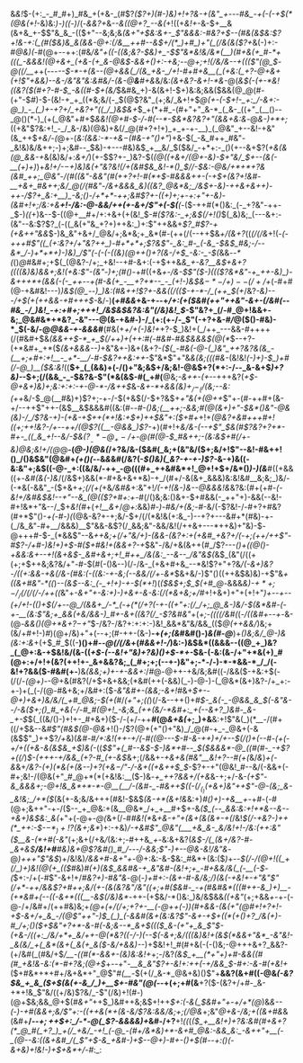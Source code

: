 &_&!_$-(+:_-_#_#+)_#&_+(+&-_(#$?_($?+)(#-)&)+!+?&-+(&"_+---#&_-+(-(-+$(*(@&(+!_-&)&:_)-)((-)_/(-_&&?+_&*-_-&(_(@+?_--&(*+!((+*&!+*-&-$+__&(&+&_+-$$"&_&_-(($+"--&;&;&*(&+"+$&:&+-_$"&&&:-#&?+$--(#&(&$&:$?+!&-+:(_(#($&)&_&(&&-@+:(/&__++#--&$+/(*_)+#_)+"(_(/&(&($?+*&(-)+:-#_@&)(_-#(@+--++:(#&*_/&"+((-((&;&?-$&)+_-$$"&*&!&/&*(__)(#+&(+_#-*+(((_-&&&!(@+&+_(+&-(+_&-@&$-&&+()+:-+&;-_-@+;+!(/&/&--_+(_(_($"(@_$-@((_/__+*+(---*-_-$-*-+(&--(@+&&(_/(&_+&-_/+!-#+#+&__(_(+&:(_+?-@+&+(+!$"+&&)--&-_/&"&"&:&#&/-(&_-@__&__#_+&*&/&:_(&+&?-&+!-*&-_@(_&$(-(+-*&!((&?($(#+?-#-$_-&((#-$+(&/_$&#&_+)-&(&+!-$+)&:&;&&($&&(@_@(#-(+"-$_#_)-$-(&!-+_+_((*&;&/(-_$(@$?&"_(+;&/_&+!+$_@(+-(-$+!-_+:_/-&+:-@_)_-_(_)+-+?+/_+&?+"((_/_)&$&+_$_+(*+#_-(#+"+"_&-*_(_&-_((+"_(__()--_@()(*-)_(+(_@&"+#+$_&&!(@+#-$-/-#(--*-$&*&?&?+"(&&+&:&_-@_&-)+*+;_((+&"$?&:+!_-_/_&-/&)(@&)+&(/_@(#+?+!+)_+_+-+-__)_(_@&"_+--&!-+&"(&_++$_+&/-(_@+-(_&:(&&:-*-+&$-$(#&-+"()+"_)+&-$(_-&_#++_#&"-_&!&)&/&++;-)+;&#--_$&)-+---#&)&$_+__&/_$($&/_-+*+:-_()(+--&+$?(*+&(&(@_&&-+*&(&)&/+:_&+/_)(+-$$?+-_)&?-$(_(@((+&+/(@+-&)-$+"&/_$+--(&(-__(+)+)_)+*&!+/-$-$+)&)&(+"&?&!(/+(&#_$&_&!-*()_$_/_/-$&:-@&/+*+*+?&(&#_++;_@&"-/(#((&"-&&"(#(++?+!-#(*+$-#&&&_++-(_-+$+(&?+!&#-__+&+_#&++;&/_@(/(#&"-/&+&&&_&)((&?_@&*&;_/&$+-&)-+_+&+&++)_-++-/$?+_&:+__)_-&;()-/+*+*-++;&#$?+-((+)+;+-+:+"+-&)-(&#+!+;_/&:+&__+!-/&:-@-&&/++(+-&_+_/$"+(-$(__(-*($-++#(*()&:_(-_+?&"-++-_$-)_((_+)&--$-((@+__#+/+:+&+(+(&!_$-#_($?&:-_+;&$(/+!()_$(_&)&;_(---&+:-(&"--&:$?$?_(-((_&(+"&_+?+)++&:_)+:$"++&&+_$?_#$?-+(+&++"&&_$-)&_&"+&+/_@&/+;&*&;+_&*(#-(++(/(--++$&_+/(&+?_((*(/(/&*+!(*-___(-+++#$"((_(+:&?+/+"&?++_)-#+*+*+;$?_&$"-_&:_#-_(-&_-$&$_#&;-/--&*_/-)+*+*+)-)&)_/$"(-(-(-((&)_(_@++()+?(&-/+$_-&:-_-$(*&&_--*(_()_@_#&#+;+$(_(@&?-/+;_+&!--+#-&+:(-+$++&*&_+-&?__&$+&+?((((&)&)&&+;&!(+&:$"-(&"-)+;(*_#()-_+#((+&_+-/&*-$$"($-)(*(($?&*&"-+_++-&)_)-&+++*+(&&(-(-_++--+(#-&(+_-__+?+*--_-_(+!-)&$&$-*-/+)--(/+/+$_(-#+#(@-+&#&!---)_)&$(@_--)_)&:(#&++!$?+-&*&((/(*($-+-*-/_(++_$(+_/&?_-&)---/+$(+(++&&-+#+++$-_&/-)__(_+#&&_+&-+_-_-+_/+:(+($&#(++"++&"-&+-(/&#(--#&_-/_)&!_-+:+#+;+++!_/&$&$&?&:&"(/&)&!_$_-$"&?+_(/-#_@+!&&+-&;_@&#&*+*&?_-&"---@(&-+&#-)-/_(+:(+-/-_$"(-+?+&-#_/_@($()-#&)-*_$(-&/-@_@&&-+-&&&_#__(#&(+_+/+(-)&!+_+?-$_)&!+(_/++_---&&-#++++(/(#&#+$&*_(&&+_+$-*_+_$(/+_+)+_(++:_#(-_#&#-#&*_$&&&$(@(*_$--+?-(+*&#+_+*($_(&+&&&--)_+&"&+-)&+(&+?-_($(_-#&(-@-(_)&"_++?&?&(&_-(__+;+#+:+!__-_+*-__/-#-$&?++&:++_-$"&*$"+"&_&(&;(((#&-_(&!&!_(-)+)-$_)+#(/-@_)__($&:&!_((__$+_(_(&&)+(-/()+"&;&$+/&;&!-@&$+?(*+:-/--_&-&+$_)+?&)-_-$+;(/(&&_-_-$&?&-$"(*&(&$-#(_+#(__@&;_-&++-(+_--+++&?(_+$-@+&+)&)+;&:+:+:-+-@-*-/&++$_&_-&+-*+&&(&)+$_/-_(/($&;--&:(++_&/-$_@(__#&)+)$?+;-+-/-$(+&$(/-$+?&$+___+"&(+_(@_++_$"+-(#-++#+(&-+/--++$"++-(&$__&$&&&#((&:(#-*-#_-()&;(__++;-&&;_#(@(&+)+"-$&*()&"-@&(&)-/_/$?&-+)-_(+&-+$++(*+!&:+$+)_++$&"+:($+#+*+!+*(@&?+_&#+++#+!((+;+_+!&?-/+--++/(@$?((__-@&&_)$?-*+)(#+!+___&/&-(--+$"_$&_(#$?&?+?+*-#+-_((_&_+!--&/-$&($?__-*-@_+-/+$-@(#(@-$_#&++;-(&:&$+#(/+-&)_@&;&!+/(@_@__-(_@-)(@&(_/+?&/&-($&#(_&;+(&"&/($+;&/+!$"--&!-#&++!()_/()&$&"(@&#+_(+()(--_&*&*&#(/&?(-_$()&)(_&?-+-+-)$?-_&-+)&((-&:&"+;&$((-@-_+:((&/&/-++_-@(((#+_++&#&*+!_@+!+$+/&*()_)-)(&___#((+&&((+-_&#(*&(-)&*_/(/&$+)&&(*-#+&+&+*&)-+_/(#+/-&(&+_&&&)&:&!&#__&;&;_)&/-(-*&(-&&"_-($+&+*+;_(_/(+(*+&_/&#&_+:&"+!_/(-+!(&-)&--@&&&!&_&?&:(#+(+#-*(-&!+/&#&$&!--+"--&_(@(($?+#+:+*-#(/()&;&:()&+-$+#&&(-_++"+)-&&(--&!-#+!&*+"&--/_$+_&!(#_+(*+!__&*_+_/_@+:_&&)_#-)-#&/+(&;-#_-&/(-$?&!-/-#+?+#&?(#+*$"()-*+(-#-)(*(@&-&?+-+;&/-$+/(/(*&!&(+:&_-)--+?+---&#+*(#&)-+-(_/&_&"-#+__/&&&)__$"&&-&$?(/_&&;&"-&&/&!(/++&+---*++&)+"&)-$-@+++#-$-_(*&&$"--&*++&;+(_/+"&/+)-(&&-(&?+:_+(+&#_+&?+/(-+;(*_++/++$"-#$?-/+#-)&!+)+$-#($+#&!+(&&+?-+_$&"-/&/+&(&++(#_/$?---*()+((@()-_+_&_&:&+--+!(_&+&$-_&#+&+;+!_#++_/&(&:_--&--_/&"&$(*&$_(&"(/((+(+;+$++&;&?&/+"-#-$(#(-()&--)(/-/&-_(+&+#+&_--*&!$?+"+?&*_/_(-&+)&?-/((+:&&-_+&(/&-(#&:(-((&:-+_-&;(--&&/(/+*-_&*_$&+&/-)$"()((++&$&)&)-+$"&_+((&+#&"-*((_)_--(&$--&:_(-_+!+)-+-$(*+!_)(*($&$+;_$_$(+_#_@-*&&&*&)_-_$+*+;-/_/($_/(/(/_-_/++_((*&"+_-&+"+-&:+)-)+&+-&-&:(/(*&+&;+/_#+!+&+)+"+(+!+"_)+--+--(*+/+!-(()+$(/+--@_/(&&+_/-*_(-+(*(/+?(-+-((+"+:(/_/+;_@_&-)&/-$(*&*&#-(-+-__(&:$"&;+_&&(+&/&&-)_#+-&+((&?(/_-$?&#&"_+(*+;_-_((((/&#(*(_-/((&#+--+-_&-(@-_&&()(@+*&+$?-$+"_$-/&?-/&?+:+:+:-)&!_&&*&"&/&&_(($_@(++&&/_)&;+(&/+#+!-)_#_)(@+/&)+"+(--+;(#-++-(&-)__-+_(+;(&_#&#()-)_&(#-@___)+*()&;&/_@-)&(&:+:&*+(+$_#_$((-__)()+#_--@(/(/&_+(_#&&+!-/_)&:-)&$&*((&&&--((@_+_)&?_(_@+:&-+$&!&/(&-((_+$-(--&!+"&)+?&)()+$-*+-_$&-(-&:(&-/+"+*&(+)_#(@+:+/+!+(&?(++!+-_&+&&?&;_(_#+;+;(--+-)&"+;-*-/-)-*-*&&-*_/_/(-&!+?&&($-#&#(+-__)&_(&&;+)+-+-&&+:_/_#_@-@++-+&/&;&#((-/&&($-+&:+$(-(/(/-*(@+)-*-@+&(#&?(/+$+&+&&;(*&#(++(-&&)(_-)-@-)-(_@&*(&+)&?-/+_+:-+-)+(_(-/(@-#&+&;+/&#+:($_-&"&#+-(&&;-&+!_#&+_$+--@+)+&+)&/&/(_+#_@&;-$(+(#_/_(+"+;((_)(/-&--++()+#_$-_&(-_-@&&_&_$(-&"&--/-&($+;()_#_+&(-/-#_#(@+!_-&;&_(++(&/-*&#+:_+(--&+?_)&#-_&-_+-$_$(_((&/()-)+!+-_#+&+)($-/-(+/-++__#(@_&+&(_+;_)+&__&:+!$"&(_)(*__-/(#+((/+$&--&_#$"(#&$(@-@&_+!()-/$?(@+(+"()+"&)_/_@(#-+_-_@&+(-&(&$$"_)++$?_/+_&)(*&#-#_/+:&!(++-+/(_-#((_@---$-#-&-++)+/+--$(/()+(--_#-(+(_-+/+(_(+&_-&(&$&_+$_)&(-*((_$$"+(_#--&$-$-)&*+#--_$($&&&*-@_((#(#-_-+$?+((/_)_$-(+++-+/&&_(+?-#_(+-&$_&+;(/&&+*-+&_+&(#&"__&!+?-_-#(+(*&/_&_)_+(-&_&+_/&?-(+)(*&(+(&--)+?(+&$-/$"-/-&+((+&++$_$_-$?+-+"(@&!_#--&/(-&&+(-#+;&!-/(@&(+"_#_@+*(*(+&!&:__($-)&*-+_++?&&+/(+&*&-+;+/-&-_(+$"-&_&&&+;-@+!&_&*+*-*-@__(__/-(&#-_-#&++$((-$(/_(_)($+&+)&"++$"-@-(&;_&-_&!&;_/+*($_(&(+-&;&/&+++(#&!-$&$_(___&_-+*(&+!&_&:+)_#()+)-+&__+-_+#-(-#(@+;&++"-+-/($--_+_@&:+(&__@&*_/+_+__#+$+-&*($_(--_&&:&:+!+*&--&--+&+)&$&:_&(*+"+(-@+-_@(_&+(/-#_#&!(*_&_+&-+"+(&+(&(&+-+(_/&!_$(/-+&?-)++(*_++:-$-$-*_)+!$?(&+;&*_)+:-+&)_/-+&#$"_@&"(___+&_&-_&/&!+!-/&:(++:&"($__&-(*+#(-&"_(+;&+(/+&_/_(&:+;-#++&*_+-*&:&+&?(*&$-/(_(&+/&?-#-_&+&$___/&!+#___#&)&+_@$?&#()_#_/---/-&&;$"-)+--@&-&!_/&"&*-@_)+++"$"&$_)+/&!&)_/&&+#-&+"+-_@+:&:-&-$&:_#&*+(&:($_)_+--_$(/-/(@+!((_+(/_)+)&!(@(+_(($_#&)_#($+)($&$_&&#&-+_&"&#-(&!+;+_-#+&&/&(_(-__(-$-(_$+:-/+(-#$"-&+!+/_#&?+)-#&"&_-@(*-)+#+:-(&+-#-_&/&;_/_)(&(-+_&!_+-_+"&"$"(/+*-++/&&$?+#_++;&/(+-(&(&?&"_/&"((+;+#($&#-_-+(#&#&*(((#++-&_)+)__-(+*&#+(--((-&+*(((__-&$(/&*_)&*_-++-(+$&/-*()&:_)&/&$&&_((+&"_(+;+&&_+-_+-(-@-/+/&#+/(++#&)&;+*(@+(+/(/+;+?+-__(-_@+_+(-)_)(#+&&_-(&(+"(@_#+!+?+!-+_$-&+/+_&_-/(@$"_++"-)_$_(_)_(-&&#(&+(&:&?$"-&+-+$+((*(+()+?_/&(+)-#_/+;()($+$&"+?+*-&-#(-&;&--*_&+$((($_&-(+"+_&_$"_$-(+&-/((+:_/&/+*+_&/++-@(*&?((-/-)(--$(_-&+;&/(_((&)&!+(&$(*&&+"&*_-&"&!-_&(&/_+(_&*(&+(_&(+_&($-&_/+&&)-*-)+$&!+!_#(#+&(-(-()&;-@+++&+?_&&?-(+/&#(_(#&/+$_/__-((#(*-&&+-(&)&:&!+_+;-/&?_(&$_+__(*+"+)+#-&&((#(#_+&!&-&:(*-#+?&;(@+$_+--+"-*__&_&"$?+-&!+:++(-+/&&_$-#+:-&-#(*_+&!+_($+#&*+*+#+/&+&*+"_@$"_#(__-_$(+(/_&-*_@&+&)()$"+__&&?(&+#((-@&*(-&?_$&_+_&_($+$(&(+-&_/_)+__$_+-*_#&"(@(--_+(+;+#(&__+?($-(&?+/+#-_&-+*+!&_$"&/((+/&)$?&/_-$"(/&)+!(#-)(@+$&;&&_@+$(#_&+"_++$_)&#++&;&$+!++_$+:(-&(_$&#+"+-+/+*(@_)&*&--(-)_-+#(&&_+;&/$"+:-((++&(*+(&-&/$?&:&_&/&;+;(/_@&*+;&"_@+&-/&;+((&+#&_&(&#+__/--_$+;+$+$+:_/-*-@(_$?-&&&&)+_&#-/+?__+!_((_(_($_+__&!+)+?&:&#(#+&+?(*_@_#(_+?_)_+(/_+&/_-+!_(-@_-(#+/&*&)+*-&+#_@&:-&&_&:_-&++"+__(-_(@--&:((&+&#_/(_$"+$-&_+&#-)+$-*-@+)-#+-()+$(#--+:()(-&+&)+!&!-)+$+*&*+/-#_:_:
